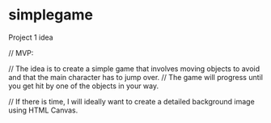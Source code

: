 # simplegame
Project 1 idea

// MVP:

// The idea is to create a simple game that involves moving objects to avoid and that the main character has to jump over.
// The game will progress until you get hit by one of the objects in your way.

// If there is time, I will ideally want to create a detailed background image using HTML Canvas.
